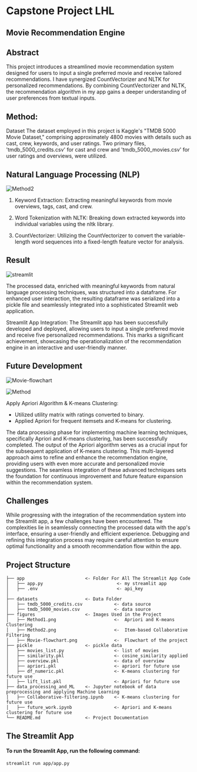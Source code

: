 # Capstone Project LHL
## Movie Recommendation Engine
## Abstract
This project introduces a streamlined movie recommendation system designed for users to input a single preferred movie and receive tailored recommendations. 
I have synergized CountVectorizer and NLTK for personalized recommendations. By combining CountVectorizer and NLTK, the recommendation algorithm in my app gains a deeper understanding of user preferences from textual inputs.

## Method:
Dataset
The dataset employed in this project is Kaggle's "TMDB 5000 Movie Dataset," comprising approximately 4800 movies with details such as cast, crew, keywords, and user ratings. Two primary files, 'tmdb_5000_credits.csv' for cast and crew and 'tmdb_5000_movies.csv' for user ratings and overviews, were utilized.

## Natural Language Processing (NLP)

![Method2](https://github.com/sjrpokemon/LHL-final-project/assets/128329266/2ffa827c-7554-4791-8476-4848f67faf11)

1. Keyword Extraction: Extracting meaningful keywords from movie overviews, tags, cast, and crew.

2. Word Tokenization with NLTK: Breaking down extracted keywords into individual variables using the nltk library.

3. CountVectorizer: Utilizing the CountVectorizer to convert the variable-length word sequences into a fixed-length feature vector for analysis.

## Result

![streamlit](https://github.com/sjrpokemon/LHL-final-project/assets/128329266/75b20b87-7347-467f-8da0-bf643c15e9d1)

The processed data, enriched with meaningful keywords from natural language processing techniques, was structured into a dataframe. For enhanced user interaction, the resulting dataframe was serialized into a pickle file and seamlessly integrated into a sophisticated Streamlit web application.

Streamlit App Integration: The Streamlit app has been successfully developed and deployed, allowing users to input a single preferred movie and receive five personalized recommendations. This marks a significant achievement, showcasing the operationalization of the recommendation engine in an interactive and user-friendly manner.

## Future Development

![Movie-flowchart](https://github.com/sjrpokemon/LHL-final-project/assets/128329266/0c6c662d-0a95-42e9-8a13-000e8ea72050)


![Method](https://github.com/sjrpokemon/LHL-final-project/assets/128329266/7f4ba9c2-a4ad-41ae-81f0-e15283cedc74)

Apply Apriori Algorithm & K-means Clustering:
  - Utilized utility matrix with ratings converted to binary.
  -  Applied Apriori for frequent itemsets and K-means for clustering.

The data processing phase for implementing machine learning techniques, specifically Apriori and K-means clustering, has been successfully completed. The output of the Apriori algorithm serves as a crucial input for the subsequent application of K-means clustering. This multi-layered approach aims to refine and enhance the recommendation engine, providing users with even more accurate and personalized movie suggestions. The seamless integration of these advanced techniques sets the foundation for continuous improvement and future feature expansion within the recommendation system.

## Challenges
While progressing with the integration of the recommendation system into the Streamlit app, a few challenges have been encountered. The complexities lie in seamlessly connecting the processed data with the app's interface, ensuring a user-friendly and efficient experience. Debugging and refining this integration process may require careful attention to ensure optimal functionality and a smooth recommendation flow within the app.

## Project Structure
```
├── app                       <- Folder For All The Streamlit App Code  
│   ├── app.py                            <- my streamlit app 
│   ├── .env                              <- api_key
│
├── datasets                  <- Data Folder 
│   ├── tmdb_5000_credits.csv            <- data source
│   ├── tmdb_5000_movies.csv             <- data source
├── figures                   <- Images Used in the Project 
│   ├── Method1.png                      <-  Apriori and K-means Clustering   
│   ├── Method2.png                      <-  Item-based Collaborative Filtering
│   ├── Movie-flowchart.png              <-  Flowchart of the project
├── pickle                    <- pickle data
│   ├── movies_list.py                   <- list of movies
│   ├── similarity.pkl                   <- cosine_similarity applied
│   ├── overview.pkl                     <- data of overview
│   ├── apriori.pkl                      <- apriori for future use
│   ├── df_numeric.pkl                   <- K-means clustering for future use
│   ├── lift_list.pkl                    <- Apriori for future use
├── data_processing_and_ML    <- Jupyter notebook of data preprocessing and applying Machine Learning
│   ├── Collaborative-filtering.ipynb    <- K-means clustering for future use
│   ├── future_work.ipynb                <- Apriori and K-means clustering for future use      
└── README.md                 <- Project Documentation
```
## The Streamlit App
#### To run the Streamlit App, run the following command: 
```
streamlit run app/app.py
```
